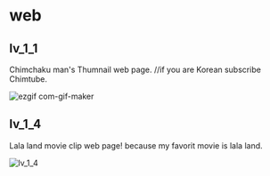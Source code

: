 # web

## lv_1_1

Chimchaku man's Thumnail web page. //if you are Korean subscribe Chimtube.

![ezgif com-gif-maker](https://user-images.githubusercontent.com/86817683/169427983-59e90c60-99df-4656-bbeb-c9465f6fa383.gif)

## lv_1_4

Lala land movie clip web page! because my favorit movie is lala land.

![lv_1_4](https://user-images.githubusercontent.com/86817683/169428344-bf58a754-1ed5-4690-af25-92e6c7649c3a.gif)
